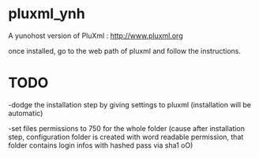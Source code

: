 pluxml_ynh
==========
A yunohost version of PluXml : http://www.pluxml.org

once installed, go to the web path of pluxml and follow the instructions.

TODO
=====

-dodge the installation step by giving settings to pluxml (installation will be automatic)

-set files permissions to 750 for the whole folder (cause after installation step, configuration folder is created with word readable permission, that folder contains login infos with hashed pass via sha1 oO)
